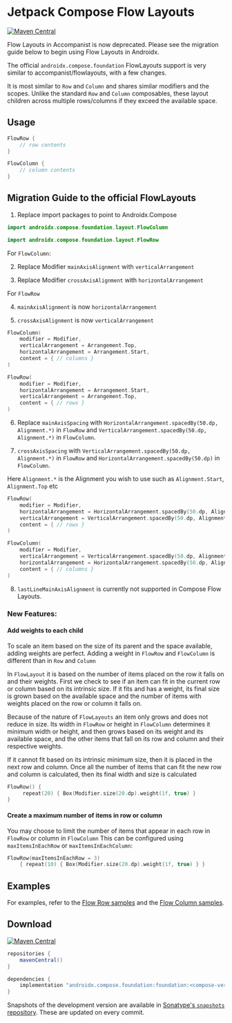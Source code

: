 # Jetpack Compose Flow Layouts

[![Maven Central](https://img.shields.io/maven-central/v/com.google.accompanist/accompanist-flowlayout)](https://search.maven.org/search?q=g:com.google.accompanist)

Flow Layouts in Accompanist is now deprecated. Please see the migration guide below to begin using 
Flow Layouts in Androidx.

The official `androidx.compose.foundation` FlowLayouts support is very similar to accompanist/flowlayouts, with a few changes.

It is most similar to `Row` and `Column` and shares similar modifiers and the scopes. 
Unlike the standard `Row` and `Column` composables, these layout children across multiple 
rows/columns if they exceed the available space.

## Usage
  
``` kotlin
FlowRow {
    // row contents
}

FlowColumn {
    // column contents
}
```

## Migration Guide to the official FlowLayouts

1. Replace import packages to point to Androidx.Compose
``` kotlin
import androidx.compose.foundation.layout.FlowColumn
```
  
``` kotlin
import androidx.compose.foundation.layout.FlowRow
```
  
For `FlowColumn`:  

2. Replace Modifier `mainAxisAlignment` with `verticalArrangement` 

3. Replace Modifier `crossAxisAlignment` with `horizontalArrangement`

  
For `FlowRow`  

4. `mainAxisAlignment` is now `horizontalArrangement`  

5. `crossAxisAlignment` is now `verticalArrangement`  

``` kotlin
FlowColumn(
    modifier = Modifier,
    verticalArrangement = Arrangement.Top,
    horizontalArrangement = Arrangement.Start,
    content = { // columns }
) 
```
  
``` kotlin
FlowRow(
    modifier = Modifier,
    horizontalArrangement = Arrangement.Start,
    verticalArrangement = Arrangement.Top,
    content = { // rows }
) 
```
  
6. Replace `mainAxisSpacing` with `HorizontalArrangement.spacedBy(50.dp, Alignment.*)` in `FlowRow` and `VerticalArrangement.spacedBy(50.dp, Alignment.*)` in `FlowColumn`.

7. `crossAxisSpacing` with `VerticalArrangement.spacedBy(50.dp, Alignment.*)` in `FlowRow` and `HorizontalArrangement.spacedBy(50.dp)` in `FlowColumn`. 

Here `Alignment.*` is the Alignment you wish to use such as `Alignment.Start`, `Alignment.Top` etc

  
``` kotlin
FlowRow(
    modifier = Modifier,
    horizontalArrangement = HorizontalArrangement.spacedBy(50.dp, Alignment.Start),
    verticalArrangement = VerticalArrangement.spacedBy(50.dp, Alignment.Top),
    content = { // rows }
)
```

``` kotlin
FlowColumn(
    modifier = Modifier,
    verticalArrangement = VerticalArrangement.spacedBy(50.dp, Alignment.Top),
    horizontalArrangement = HorizontalArrangement.spacedBy(50.dp, Alignment.Start),
    content = { // columns }
)
```
  
8. `lastLineMainAxisAlignment` is currently not supported in Compose Flow Layouts.

### New Features: 
#### Add weights to each child
To scale an item based on the size of its parent and the space available, adding weights are perfect. 
Adding a weight in `FlowRow` and `FlowColumn` is different than in `Row` and `Column`

In `FlowLayout` it is based on the number of items placed on the row it falls on and their weights. 
First we check to see if an item can fit in the current row or column based on its intrinsic size. 
If it fits and has a weight, its final size is grown based on the available space and the number of items 
with weights placed on the row or column it falls on. 

Because of the nature of `FlowLayouts` an item only grows and does not reduce in size. Its width in `FlowRow`
or height in `FlowColumn` determines it minimum width or height, and then grows based on its weight
and its available space, and the other items that fall on its row and column and their respective weights.

If it cannot fit based on its intrinsic minimum size, then it is placed in the next row and column. 
Once all the number of items that can fit the new row and column is calculated, 
then its final width and size is calculated 

``` kotlin
FlowRow() { 
     repeat(20) { Box(Modifier.size(20.dp).weight(1f, true) } 
}
```

#### Create a maximum number of items in row or column
You may choose to limit the number of items that appear in each row in `FlowRow` or column in `FlowColumn`
This can be configured using `maxItemsInEachRow` or `maxItemsInEachColumn`: 
``` kotlin
FlowRow(maxItemsInEachRow = 3)
    { repeat(10) { Box(Modifier.size(20.dp).weight(1f, true) } }
```

## Examples

For examples, refer to the [Flow Row samples](https://android.googlesource.com/platform/frameworks/support/+/refs/heads/androidx-main/compose/foundation/foundation-layout/samples/src/main/java/androidx/compose/foundation/layout/samples/FlowRowSample.kt) 
and the [Flow Column samples](https://android.googlesource.com/platform/frameworks/support/+/refs/heads/androidx-main/compose/foundation/foundation-layout/samples/src/main/java/androidx/compose/foundation/layout/samples/FlowColumnSample.kt).

## Download

[![Maven Central](https://img.shields.io/maven-central/v/com.google.accompanist/accompanist-flowlayout)](https://search.maven.org/search?q=g:com.google.accompanist)

```groovy
repositories {
    mavenCentral()
}

dependencies {
    implementation "androidx.compose.foundation:foundation:<compose-version>"
}
```

Snapshots of the development version are available in [Sonatype's `snapshots` repository][snap]. These are updated on every commit.

[compose]: https://developer.android.com/jetpack/compose
[snap]: https://oss.sonatype.org/content/repositories/snapshots/com/google/accompanist/accompanist-flowlayout/
